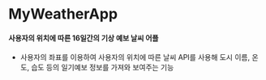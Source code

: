 # MyWeatherApp

#### 사용자의 위치에 따른 16일간의 기상 예보 날씨 어플

- 사용자의 좌표를 이용하여 사용자의 위치에 따른 날씨 API를 사용해 도시 이름, 온도, 습도 등의 일기예보 정보를 가져와 보여주는 기능

